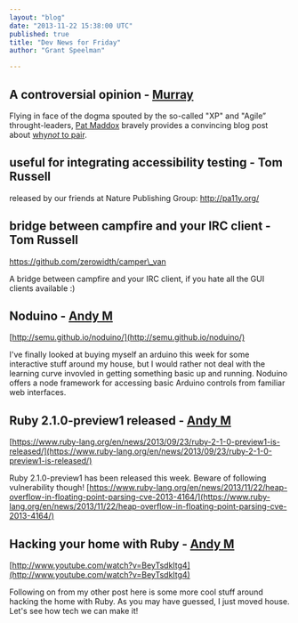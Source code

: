 ```yaml
---
layout: "blog"
date: "2013-11-22 15:38:00 UTC"
published: true
title: "Dev News for Friday"
author: "Grant Speelman"

---
```


## A controversial opinion - [Murray](http://www.unboxedconsulting.com/people/murray-steele)

Flying in face of the dogma spouted by the so-called "XP" and "Agile” throught-leaders, [Pat Maddox](http://patmaddox.com/) bravely provides a convincing blog post about [why*not* to pair](http://patmaddox.com/2013/11/21/why-not-to-pair/).

## useful for integrating accessibility testing - Tom Russell

released by our friends at Nature Publishing Group: http://pa11y.org/

## bridge between campfire and your IRC client - Tom Russell

https://github.com/zerowidth/camper\_van

A bridge between campfire and your IRC client, if you hate all the GUI clients available :)

## Noduino - [Andy M](http://unboxedconsulting.com/people/andrew-mitchell)

[http://semu.github.io/noduino/](http://semu.github.io/noduino/)

I've finally looked at buying myself an arduino this week for some interactive stuff around my house, but I would rather not deal with the learning curve invovled in getting something basic up and running. Noduino offers a node framework for accessing basic Arduino controls from familiar web interfaces.

## Ruby 2.1.0-preview1 released - [Andy M](http://unboxedconsulting.com/people/andrew-mitchell)

[https://www.ruby-lang.org/en/news/2013/09/23/ruby-2-1-0-preview1-is-released/](https://www.ruby-lang.org/en/news/2013/09/23/ruby-2-1-0-preview1-is-released/)

Ruby 2.1.0-preview1 has been released this week. Beware of following vulnerability though! [https://www.ruby-lang.org/en/news/2013/11/22/heap-overflow-in-floating-point-parsing-cve-2013-4164/](https://www.ruby-lang.org/en/news/2013/11/22/heap-overflow-in-floating-point-parsing-cve-2013-4164/)

## Hacking your home with Ruby - [Andy M](http://unboxedconsulting.com/people/andrew-mitchell)

[http://www.youtube.com/watch?v=BeyTsdkItg4](http://www.youtube.com/watch?v=BeyTsdkItg4)

Following on from my other post here is some more cool stuff around hacking the home with Ruby. As you may have guessed, I just moved house. Let's see how tech we can make it!


